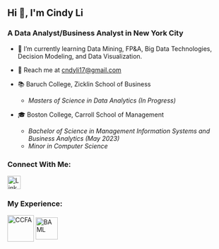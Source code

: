 ## Hi 👋, I'm Cindy Li

### A Data Analyst/Business Analyst in New York City
* 🌱 I’m currently learning Data Mining, FP&A, Big Data Technologies, Decision Modeling, and Data Visualization.

* 📮 Reach me at cndyli17@gmail.com

* 📚 Baruch College, Zicklin School of Business
  * _Masters of Science in Data Analytics (In Progress)_

* 🎓 Boston College, Carroll School of Management
  * _Bachelor of Science in Management Information Systems and Business Analytics (May 2023)_
  * _Minor in Computer Science_

### Connect With Me: 
<a href="https://www.linkedin.com/in/cndyli/" target="_blank" rel="nofollow">
<img align="center" src="https://www.iconpacks.net/icons/1/free-linkedin-icon-130-thumb.png" alt="LinkedIn" height="30"  style="max-width: 100%;"></a>

### My Experience:
<a href="https://www.crohnscolitisfoundation.org/" target="_blank" rel="nofollow">
<img align="center" src="https://encrypted-tbn0.gstatic.com/images?q=tbn:ANd9GcR1sPt6najFyexdWTjI4Brnnj8dmj5wLHwItw&s" alt="CCFA" height="60"  style="max-width: 100%;"></a>

<a href="https://www.bankofamerica.com/" target="_blank" rel="nofollow">
<img align="center" src="https://media.bizj.us/view/img/11138963/new-bank-of-america-logo*1200xx3000-1688-0-356.jpg" alt="BAML" height="50"  style="max-width: 100%;"></a>

<!--
**cndy17/cndy17** is a ✨ _special_ ✨ repository because its `README.md` (this file) appears on your GitHub profile.

Here are some ideas to get you started:

- 🔭 I’m currently working on ...
- 🌱 I’m currently learning ...
- 👯 I’m looking to collaborate on ...
- 🤔 I’m looking for help with ...
- 💬 Ask me about ...
- 📫 How to reach me: ...
- 😄 Pronouns: ...
- ⚡ Fun fact: ...
-->
